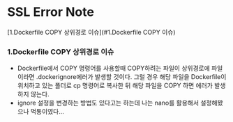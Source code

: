 # SSL Error Note
[1.Dockerfile COPY 상위경로 이슈](#1.Dockerfile COPY 이슈)

### 1.Dockerfile COPY 상위경로 이슈
- Dockerfile에서 COPY 명령어를 사용할때 COPY하려는 파일이 상위경로에 파일이라면 .dockerignore에러가 발생할 것이다.
그럴 경우 해당 파일을 Dockerfile이 위치하고 있는 폴더로 cp 명령어로 복사한 뒤 해당 파일을 COPY 하면 에러가 발생하지 않는다.
- ignore 설정을 변경하는 방법도 있다고는 하는데 나는 nano를 활용해서 설정해봤으나 먹통이였다...




